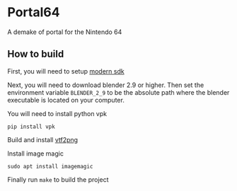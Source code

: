 # Portal64

A demake of portal for the Nintendo 64

## How to build

First, you will need to setup [modern sdk](https://crashoveride95.github.io/n64hbrew/modernsdk/startoff.html)

Next, you will need to download blender 2.9 or higher. Then set the environment variable `BLENDER_2_9` to be the absolute path where the blender executable is located on your computer.

You will need to install python vpk

```
pip install vpk
```

Build and install [vtf2png](https://github.com/eXeC64/vtf2png)

Install image magic

```
sudo apt install imagemagic
```

Finally run `make` to build the project
